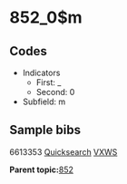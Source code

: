 # 852\_0$m

## Codes

-   Indicators
    -   First: \_
    -   Second: 0
-   Subfield: m

## Sample bibs

6613353 [Quicksearch](https://search.library.yale.edu/catalog/6613353) [VXWS](http://prodorbis.library.yale.edu:7014/vxws/GetHoldingsService?bibId=6613353)

**Parent topic:**[852](../../tags/852/852.md)

